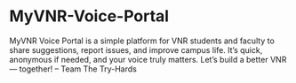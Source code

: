 # MyVNR-Voice-Portal
MyVNR Voice Portal is a simple platform for VNR students and faculty to share suggestions, report issues, and improve campus life. It’s quick, anonymous if needed, and your voice truly matters. Let’s build a better VNR — together! 
– Team The Try-Hards

